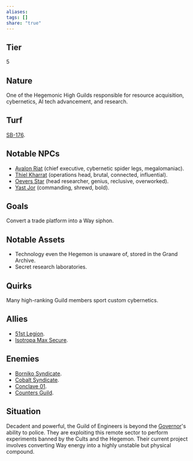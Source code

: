 ```yaml
---
aliases: 
tags: []
share: "true"
---
```

## Tier

5

## Nature

One of the Hegemonic High Guilds responsible for resource acquisition, cybernetics, AI tech advancement, and research.

## Turf

[SB-176](../Procyon/Rin/SB-176.md).

## Notable NPCs

- [Avalon Riat](Avalon%20Riat.md) (chief executive, cybernetic spider legs, megalomaniac).
- [Thiel Kharrat](Thiel%20Kharrat.md) (operations head, brutal, connected, influential).
- [Oevers Star](Oevers%20Star.md) (head researcher, genius, reclusive, overworked).
- [Yast Jor](Yast%20Jor.md) (commanding, shrewd, bold).


## Goals

Convert a trade platform into a Way siphon.

## Notable Assets

- Technology even the Hegemon is unaware of, stored in the Grand Archive.
- Secret research laboratories.


## Quirks

Many high-ranking Guild members sport custom cybernetics.

## Allies

- [51st Legion](./51st%20Legion.md).
- [Isotropa Max Secure](./Isotropa%20Max%20Secure.md).


## Enemies

- [Borniko Syndicate](./Borniko%20Syndicate.md).
- [Cobalt Syndicate](./Cobalt%20Syndicate.md).
- [Conclave 01](./Conclave%2001.md).
- [Counters Guild](./Counters%20Guild.md).


## Situation

Decadent and powerful, the Guild of Engineers is beyond the [Governor](../Characters/Governor%20Ritam%20al%E2%80%99Malklaith.md)'s ability to police. They are exploiting this remote sector to perform experiments banned by the Cults and the Hegemon. Their current project involves converting Way energy into a highly unstable but physical compound.
